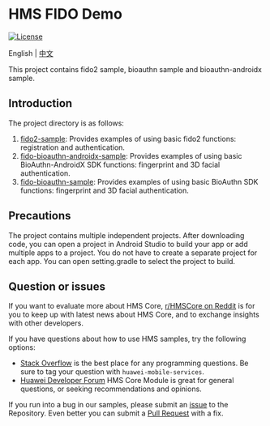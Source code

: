 # HMS FIDO Demo
[![License](https://img.shields.io/badge/Docs-hmsguides-brightgreen)](https://developer.huawei.com/consumer/en/doc/development/HMS-Guides/FIDO2_Overview)

English | [中文](https://github.com/HMS-Core/hms-FIDO-demo-java/blob/master/README_ZH.md)

This project contains fido2 sample, bioauthn sample and bioauthn-androidx sample. 

## Introduction
The project directory is as follows:
1. [fido2-sample](https://github.com/HMS-Core/hms-FIDO-demo-java/tree/master/fido2-sample): Provides examples of using basic fido2 functions: registration and authentication.
2. [fido-bioauthn-androidx-sample](https://github.com/HMS-Core/hms-FIDO-demo-java/tree/master/fido-bioauthn-androidx-sample): Provides examples of using basic BioAuthn-AndroidX SDK functions: fingerprint and 3D facial authentication.
3. [fido-bioauthn-sample](https://github.com/HMS-Core/hms-FIDO-demo-java/tree/master/fido-bioauthn-sample): Provides examples of using basic BioAuthn SDK functions: fingerprint and 3D facial authentication.

## Precautions
The project contains multiple independent projects. After downloading code, you can open a project in Android Studio to build your app or add multiple apps to a project. You do not have to create a separate project for each app. You can open setting.gradle to select the project to build.

## Question or issues
If you want to evaluate more about HMS Core, [r/HMSCore on Reddit](https://www.reddit.com/r/HuaweiDevelopers/) is for you to keep up with latest news about HMS Core, and to exchange insights with other developers.

If you have questions about how to use HMS samples, try the following options:
- [Stack Overflow](https://stackoverflow.com/questions/tagged/huawei-mobile-services) is the best place for any programming questions. Be sure to tag your question with 
`huawei-mobile-services`.
- [Huawei Developer Forum](https://forums.developer.huawei.com/forumPortal/en/home?fid=0101187876626530001) HMS Core Module is great for general questions, or seeking recommendations and opinions.

If you run into a bug in our samples, please submit an [issue](https://github.com/HMS-Core/hms-FIDO-demo-java/issues) to the Repository. Even better you can submit a [Pull Request](https://github.com/HMS-Core/hms-FIDO-demo-java/pulls) with a fix.
